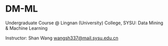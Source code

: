 # DM-ML
Undergraduate Course @ Lingnan (University) College, SYSU: Data Mining &amp; Machine Learning

Instructor: Shan Wang wangsh337@mail.sysu.edu.cn
